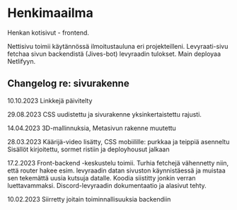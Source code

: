 # Henkimaailma

Henkan kotisivut - frontend.

Nettisivu toimii käytännössä ilmoitustauluna eri projekteilleni. Levyraati-sivu fetchaa sivun backendistä (Jives-bot) levyraadin tulokset. Main deployaa Netlifyyn.

## Changelog re: sivurakenne

10.10.2023
Linkkejä päivitelty

29.08.2023
CSS uudistettu ja sivurakenne yksinkertaistettu rajusti.

14.04.2023
3D-mallinnuksia, Metasivun rakenne muutettu

28.03.2023
Käärijä-video lisätty, CSS mobiilille: purkkaa ja teippiä asenneltu
Sisällöt kirjoitettu, sormet ristiin ja deployhousut jalkaan

17.2.2023
Front-backend -keskustelu toimii. Turhia fetchejä vähennetty niin, että router hakee esim. levyraadin datan sivuston käynnistäessä ja muistaa sen tekemättä uusia kutsuja datalle.
Koodia siistitty jonkin verran luettavammaksi.
Discord-levyraadin dokumentaatio ja alasivut tehty.

10.02.2023
Siirretty joitain toiminnallisuuksia backendiin